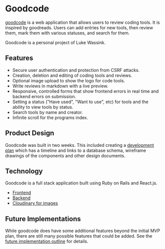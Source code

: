 # Goodcode

[goodcode][heroku-link] is a web application that allows users to review coding tools.
It is inspired by goodreads.
Users can add entries for new tools, then review them, mark them with various statuses, and search for them.

Goodcode is a personal project of Luke Wassink.


## Features

* Secure user authentication and protection from CSRF attacks.
* Creation, deletion and editing of coding tools and reviews.
* Optional image upload to show the logo for code tools.
* Write reviews in markdown with a live preview.
* Responsive, controlled forms that show frontend errors in real time and backend errors on submission.
* Setting a status ("Have used", "Want to use", etc) for tools and the ability to view tools by status.
* Search tools by name and creator.
* Infinite scroll for the programs index.


## Product Design

Goodcode was built in two weeks.
This included creating a [development plan][development-readme] which has a timeline and links to a database schema, wireframe drawings of the components and other design documents.


## Technology

Goodcode is a full stack application built using Ruby on Rails and React.js.

* [Frontend][frontend]
* [Backend][backend]
* [Cloudinary for images][cloudinary]


## Future Implementations

While goodcode does have some additional features beyond the initial MVP plan, there are still many possible features that could be added.
See the [future implementation outline][future-implementation-outline] for details.


[heroku-link]: https://goodcode.herokuapp.com
[development-readme]: ./docs/README.md
[frontend]: ./docs/frontend.md
[backend]: ./docs/backend.md
[cloudinary]: ./docs/cloudinary.md
[future-implementation-outline]: ./docs/future_implementations.md
